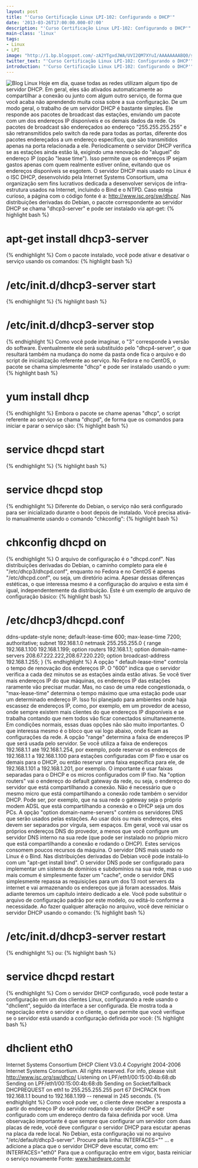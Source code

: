 ```yaml
---
layout: post
title: "'Curso Certificação Linux LPI-102: Configurando o DHCP'"
date: '2013-03-26T17:00:00.000-07:00'
description: "'Curso Certificação Linux LPI-102: Configurando o DHCP'"
main-class: 'linux'
tags:
- Linux
- LPI
image: "http://1.bp.blogspot.com/-zA2YTgxdJWA/UVI2QM7XYuI/AAAAAAAABQ0/sYbJ_8A4RME/s72-c/DHCP_LINUX_IBS.jpg"
twitter_text: "'Curso Certificação Linux LPI-102: Configurando o DHCP'"
introduction: "'Curso Certificação Linux LPI-102: Configurando o DHCP'"
---
```

![Blog Linux](http://1.bp.blogspot.com/-zA2YTgxdJWA/UVI2QM7XYuI/AAAAAAAABQ0/sYbJ_8A4RME/s200/DHCP_LINUX_IBS.jpg "Blog Linux")
 Hoje em dia, quase todas as redes utilizam algum tipo de servidor DHCP. Em geral, eles são ativados automaticamente ao compartilhar a conexão ou junto com algum outro serviço, de forma que você acaba não aprendendo muita coisa sobre a sua configuração.
De um modo geral, o trabalho de um servidor DHCP é bastante simples. Ele responde aos pacotes de broadcast das estações, enviando um pacote com um dos endereços IP disponíveis e os demais dados da rede. Os pacotes de broadcast são endereçados ao endereço "255.255.255.255" e são retransmitidos pelo switch da rede para todas as portas, diferente dos pacotes endereçados a um endereço específico, que são transmitidos apenas na porta relacionada a ele.
Periodicamente o servidor DHCP verifica se as estações ainda estão lá, exigindo uma renovação do "aluguel" do endereço IP (opção "lease time"). Isso permite que os endereços IP sejam gastos apenas com quem realmente estiver online, evitando que os endereços disponíveis se esgotem.
O servidor DHCP mais usado no Linux é o ISC DHCP, desenvolvido pela Internet Systems Consortium, uma organização sem fins lucrativos dedicada a desenvolver serviços de infra-estrutura usados na Internet, incluindo o Bind e o NTPD. Caso esteja curioso, a página com o código fonte é a: http://www.isc.org/sw/dhcp/.
Nas distribuições derivadas do Debian, o pacote correspondente ao servidor DHCP se chama "dhcp3-server" e pode ser instalado via apt-get:
{% highlight bash %}
# apt-get install dhcp3-server
{% endhighlight %}
Com o pacote instalado, você pode ativar e desativar o serviço usando os comandos:
{% highlight bash %}
# /etc/init.d/dhcp3-server start
{% endhighlight %}
{% highlight bash %}
# /etc/init.d/dhcp3-server stop
{% endhighlight %}
Como você pode imaginar, o "3" corresponde à versão do software. Eventualmente ele será substituído pelo "dhcp4-server", o que resultará também na mudança do nome da pasta onde fica o arquivo e do script de inicialização referente ao serviço.
No Fedora e no CentOS, o pacote se chama simplesmente "dhcp" e pode ser instalado usando o yum:
{% highlight bash %}
# yum install dhcp
{% endhighlight %}
Embora o pacote se chame apenas "dhcp", o script referente ao serviço se chama "dhcpd", de forma que os comandos para iniciar e parar o serviço são:
{% highlight bash %}
# service dhcpd start
{% endhighlight %}
{% highlight bash %}
# service dhcpd stop
{% endhighlight %}
Diferente do Debian, o serviço não será configurado para ser inicializado durante o boot depois de instalado. Você precisa ativá-lo manualmente usando o comando "chkconfig":
{% highlight bash %}
# chkconfig dhcpd on
{% endhighlight %}
O arquivo de configuração é o "dhcpd.conf". Nas distribuições derivadas do Debian, o caminho completo para ele é "/etc/dhcp3/dhcpd.conf", enquanto no Fedora e no CentOS é apenas "/etc/dhcpd.conf", ou seja, um diretório acima.
Apesar dessas diferenças estéticas, o que interessa mesmo é a configuração do arquivo e esta sim é igual, independentemente da distribuição. Este é um exemplo de arquivo de configuração básico:
{% highlight bash %}
# /etc/dhcp3/dhcpd.conf
ddns-update-style none;
default-lease-time 600;
max-lease-time 7200;
authoritative;
subnet 192.168.1.0 netmask 255.255.255.0 {
range 192.168.1.100 192.168.1.199;
option routers 192.168.1.1;
option domain-name-servers 208.67.222.222,208.67.220.220;
option broadcast-address 192.168.1.255;
}
{% endhighlight %}
A opção " default-lease-time" controla o tempo de renovação dos endereços IP. O "600" indica que o servidor verifica a cada dez minutos se as estações ainda estão ativas. Se você tiver mais endereços IP do que máquinas, os endereços IP das estações raramente vão precisar mudar. Mas, no caso de uma rede congestionada, o "max-lease-time" determina o tempo máximo que uma estação pode usar um determinado endereço IP. Isso foi planejado para ambientes onde haja escassez de endereços IP, como, por exemplo, em um provedor de acesso, onde sempre existem mais clientes do que endereços IP disponíveis e se trabalha contando que nem todos vão ficar conectados simultaneamente. Em condições normais, essas duas opções não são muito importantes. O que interessa mesmo é o bloco que vai logo abaixo, onde ficam as configurações da rede.
A opção "range" determina a faixa de endereços IP que será usada pelo servidor. Se você utiliza a faixa de endereços 192.168.1.1 até 192.168.1.254, por exemplo, pode reservar os endereços de 192.168.1.1 a 192.168.1.100 para estações configuradas com IP fixo e usar os demais para o DHCP, ou então reservar uma faixa específica para ele, de 192.168.1.101 a 192.168.1.201, por exemplo. O importante é usar faixas separadas para o DHCP e os micros configurados com IP fixo.
Na "option routers" vai o endereço do default gateway da rede, ou seja, o endereço do servidor que está compartilhando a conexão. Não é necessário que o mesmo micro que está compartilhando a conexão rode também o servidor DHCP. Pode ser, por exemplo, que na sua rede o gateway seja o próprio modem ADSL que está compartilhando a conexão e o DHCP seja um dos PCs.
A opção "option domain-name-servers" contém os servidores DNS que serão usados pelas estações. Ao usar dois ou mais endereços, eles devem ser separados por vírgula, sem espaços. Em geral, você vai usar os próprios endereços DNS do provedor, a menos que você configure um servidor DNS interno na sua rede (que pode ser instalado no próprio micro que está compartilhando a conexão e rodando o DHCP). Estes serviços consomem poucos recursos da máquina.
O servidor DNS mais usado no Linux é o Bind. Nas distribuições derivadas do Debian você pode instalá-lo com um "apt-get install bind". O servidor DNS pode ser configurado para implementar um sistema de domínios e subdomínios na sua rede, mas o uso mais comum é simplesmente fazer um "cache", onde o servidor DNS simplesmente repassa as requisições para um dos 13 root servers da internet e vai armazenando os endereços que já foram acessados. Mais adiante teremos um capítulo inteiro dedicado a ele.
Você pode substituir o arquivo de configuração padrão por este modelo, ou editá-lo conforme a necessidade. Ao fazer qualquer alteração no arquivo, você deve reiniciar o servidor DHCP usando o comando:
{% highlight bash %}
# /etc/init.d/dhcp3-server restart
{% endhighlight %}
ou:
{% highlight bash %}
# service dhcpd restart
{% endhighlight %}
Com o servidor DHCP configurado, você pode testar a configuração em um dos clientes Linux, configurando a rede usando o "dhclient", seguido da interface a ser configurada. Ele mostra toda a negociação entre o servidor e o cliente, o que permite que você verifique se o servidor está usando a configuração definida por você:
{% highlight bash %}
# dhclient eth0
Internet Systems Consortium DHCP Client V3.0.4
Copyright 2004-2006 Internet Systems Consortium.
All rights reserved.
For info, please visit http://www.isc.org/sw/dhcp/
Listening on LPF/eth1/00:15:00:4b:68:db
Sending on LPF/eth1/00:15:00:4b:68:db
Sending on Socket/fallback
DHCPREQUEST on eth1 to 255.255.255.255 port 67
DHCPACK from 192.168.1.1
bound to 192.168.1.199 -- renewal in 245 seconds.
{% endhighlight %}
Como você pode ver, o cliente deve receber a resposta a partir do endereço IP do servidor rodando o servidor DHCP e ser configurado com um endereço dentro da faixa definida por você.
Uma observação importante é que sempre que configurar um servidor com duas placas de rede, você deve configurar o servidor DHCP para escutar apenas na placa da rede local. No Debian, esta configuração vai no arquivo "/etc/default/dhcp3-server". Procure pela linha:
INTERFACES=""
... e adicione a placa que o servidor DHCP deve escutar, como em:
INTERFACES="eth0"
Para que a configuração entre em vigor, basta reiniciar o serviço novamente
Fonte: www.hardware.com.br
